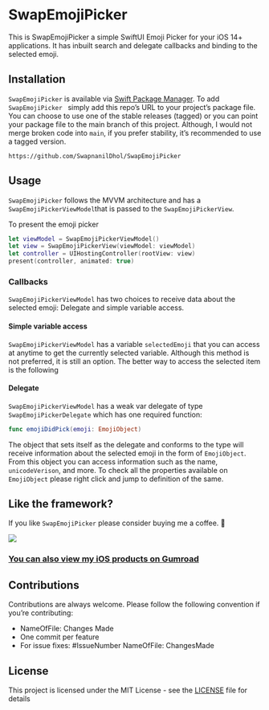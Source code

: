 # SwapEmojiPicker

This is SwapEmojiPicker a simple SwiftUI Emoji Picker for your iOS 14+ applications. It has inbuilt search and delegate callbacks and binding to the selected emoji.

## Installation
`SwapEmojiPicker` is available via [Swift Package Manager](https://swift.org/package-manager/). To add `SwapEmojiPicker ` simply add this repo’s URL to your project’s package file. You can choose to use one of the stable releases (tagged) or you can point your package file to the main branch of this project. Although, I would not merge broken code into `main`, if you prefer stability, it’s recommended to use a tagged version.

```
https://github.com/SwapnanilDhol/SwapEmojiPicker
```

## Usage
`SwapEmojiPicker` follows the MVVM architecture and has a `SwapEmojiPickerViewModel`that is passed to the `SwapEmojiPickerView`.

To present the emoji picker
```swift
let viewModel = SwapEmojiPickerViewModel()
let view = SwapEmojiPickerView(viewModel: viewModel)
let controller = UIHostingController(rootView: view)
present(controller, animated: true)
```

### Callbacks
`SwapEmojiPickerViewModel` has two choices to receive data about the selected emoji: Delegate and simple variable access.

#### Simple variable access
`SwapEmojiPickerViewModel` has a variable `selectedEmoji` that you can access at anytime to get the currently selected variable. Although this method is not preferred, it is still an option. The better way to access the selected item is the following

#### Delegate
`SwapEmojiPickerViewModel` has a weak var delegate of type `SwapEmojiPickerDelegate` which has one required function:

```swift
func emojiDidPick(emoji: EmojiObject)
```
The object that sets itself as the delegate and conforms to the type will receive information about the selected emoji in the form of `EmojiObject`. From this object you can access information such as the name, `unicodeVerison`, and more. To check all the properties available on `EmojiObject` please right click and jump to definition of the same.

## Like the framework?
If you like `SwapEmojiPicker` please consider buying me a coffee. 🥰

<a href="https://www.buymeacoffee.com/swapnanildhol"><img src="https://img.buymeacoffee.com/button-api/?text=Buy me a coffee&emoji=&slug=swapnanildhol&button_colour=5F7FFF&font_colour=ffffff&font_family=Cookie&outline_colour=000000&coffee_colour=FFDD00"></a>

### [You can also view my iOS products on Gumroad](https://swapnanildhol.gumroad.com)

## Contributions 
Contributions are always welcome. Please follow the following convention if you’re contributing:
* NameOfFile: Changes Made 
* One commit per feature 
* For issue fixes: #IssueNumber NameOfFile: ChangesMade

## License
This project is licensed under the MIT License - see the  [LICENSE](https://github.com/SwapnanilDhol/SwapEmojiPicker/blob/main/Resources/LICENSE.md)  file for details
